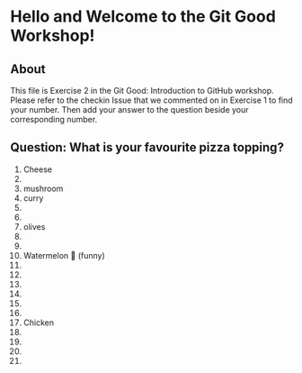 # Hello and Welcome to the Git Good Workshop! 

## About 

This file is Exercise 2 in the Git Good: Introduction to GitHub workshop. 
Please refer to the checkin Issue that we commented on in Exercise 1 to find your number. Then add your answer to the question beside your corresponding number.

## Question: What is your favourite pizza topping?


1. Cheese
2. 
3. mushroom
2. curry
3. 
4. 
5. olives
6. 
7. 
8. Watermelon 🍉 (funny) 
9. 
10. 
11. 
12. 
13. 
14. 
15. Chicken
16. 
17. 
18. 
19. 
